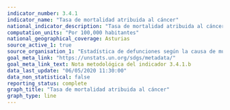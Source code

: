```yaml
---
indicator_number: 3.4.1
indicator_name: "Tasa de mortalidad atribuida al cáncer"
national_indicator_description: "Tasa de mortalidad atribuida al cáncer"
computation_units: "Por 100,000 habitantes"
national_geographical_coverage: Asturias
source_active_1: true
source_organisation_1: "Estadística de defunciones según la causa de muerte, INE"
goal_meta_link: "https://unstats.un.org/sdgs/metadata/"
goal_meta_link_text: Nota metodológica del indicador 3.4.1.b
data_last_update: "06/05/2020 11:30:00"
data_non_statistical: false
reporting_status: complete
graph_title: "Tasa de mortalidad atribuida al cáncer"
graph_type: line
---
```

